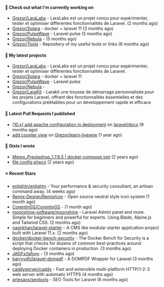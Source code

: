 #### 👷 Check out what I'm currently working on

- [Grezor/LaraLabs](https://github.com/Grezor/LaraLabs) - LaraLabs est un projet conçu pour expérimenter, tester et optimiser différentes fonctionnalités de Laravel. (2 months ago)
- [Grezor/Solara](https://github.com/Grezor/Solara) - docker &#43; laravel 11  (3 months ago)
- [Grezor/PulseWave](https://github.com/Grezor/PulseWave) - Laravel pulse (5 months ago)
- [Grezor/Nebula](https://github.com/Grezor/Nebula) -  (5 months ago)
- [Grezor/Tools](https://github.com/Grezor/Tools) - Repository of my useful tools or links (6 months ago)

#### 🌱 My latest projects

- [Grezor/LaraLabs](https://github.com/Grezor/LaraLabs) - LaraLabs est un projet conçu pour expérimenter, tester et optimiser différentes fonctionnalités de Laravel.
- [Grezor/Solara](https://github.com/Grezor/Solara) - docker &#43; laravel 11 
- [Grezor/PulseWave](https://github.com/Grezor/PulseWave) - Laravel pulse
- [Grezor/Nebula](https://github.com/Grezor/Nebula) - 
- [Grezor/LaraKit](https://github.com/Grezor/LaraKit) - Larakit une trousse de démarrage personnalisée pour les projets Laravel, offrant des fonctionnalités éssentielles et des configurations préétablies pour un développement rapide et efficace

#### 🔨 Latest Pull Requests I published

- [[10.x] add apache configuration in deployment](https://github.com/laravel/docs/pull/9349) on [laravel/docs](https://github.com/laravel/docs) (9 months ago)
- [add counter view](https://github.com/Grezor/learn-livewire/pull/1) on [Grezor/learn-livewire](https://github.com/Grezor/learn-livewire) (1 year ago)

#### 📓 Gists I wrote

- [Memo_Prestashop_1.7.8.5 | docker-compose.yml](https://gist.github.com/eb78b378ed9f40780dc077b361ead337) (2 years ago)
- [file config phpcs](https://gist.github.com/27d8a6056d2e171aed20c26699439861) (2 years ago)

#### ⭐ Recent Stars

- [enlightn/enlightn](https://github.com/enlightn/enlightn) - Your performance &amp; security consultant, an artisan command away. (4 weeks ago)
- [Remix-Design/RemixIcon](https://github.com/Remix-Design/RemixIcon) - Open source neutral style icon system (1 month ago)
- [CorentinGS/CorentinGS](https://github.com/CorentinGS/CorentinGS) -  (1 month ago)
- [moonshine-software/moonshine](https://github.com/moonshine-software/moonshine) - Laravel Admin panel and more. Simple for beginners and powerful for experts. Using Blade, Alpine.js and Tailwind CSS. (2 months ago)
- [nasirkhan/laravel-starter](https://github.com/nasirkhan/laravel-starter) - A CMS like modular starter application project built with Laravel 11.x. (2 months ago)
- [docker/docker-bench-security](https://github.com/docker/docker-bench-security) - The Docker Bench for Security is a script that checks for dozens of common best-practices around deploying Docker containers in production. (3 months ago)
- [JAGFx/lafony](https://github.com/JAGFx/lafony) -  (3 months ago)
- [barryvdh/laravel-dompdf](https://github.com/barryvdh/laravel-dompdf) - A DOMPDF Wrapper for Laravel (3 months ago)
- [caddyserver/caddy](https://github.com/caddyserver/caddy) - Fast and extensible multi-platform HTTP/1-2-3 web server with automatic HTTPS (4 months ago)
- [artesaos/seotools](https://github.com/artesaos/seotools) - SEO Tools for Laravel (6 months ago)
